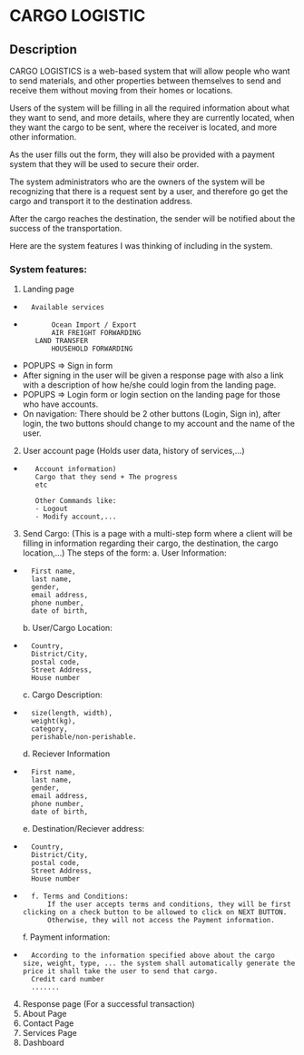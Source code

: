 # CARGO LOGISTIC
## Description
CARGO LOGISTICS is a web-based system that will allow people who want to send materials, and other properties between themselves to send and receive them without moving from their homes or locations.

Users of the system will be filling in all the required information about what they want to send, and more details, where they are currently located, when they want the cargo to be sent, where the receiver is located, and more other information.

As the user fills out the form, they will also be provided with a payment system that they will be used to secure their order.

The system administrators who are the owners of the system will be recognizing that there is a request sent by a user, and therefore go get the cargo and transport it to the destination address.

After the cargo reaches the destination, the sender will be notified about the success of the transportation.


Here are the system features I was thinking of including in the system.

### System features:
1. Landing page
	
-       Available services
-            Ocean Import / Export
             AIR FREIGHT FORWARDING
	     LAND TRANSFER
             HOUSEHOLD FORWARDING
	     
-	POPUPS => Sign in form
- 	After signing in the user will be given a response page with also a link with a description of how he/she could login from the landing page.
-	POPUPS => Login form or login section on the landing page for those who have accounts.
-	On navigation: There should be 2 other buttons (Login, Sign in), after login, the two buttons should change to my account and the name of the user.

	
2. User account page (Holds user data, history of services,...)

-        Account information)
	     Cargo that they send + The progress
         etc
	
         Other Commands like:
		 - Logout
		 - Modify account,...
 	
3. Send Cargo: (This is a page with a multi-step form where a client will be filling in information regarding their cargo, the destination, the cargo location,...)
	The steps of the form:
	a. User Information: 

- 		First name, 
		last name, 
		gender,
		email address, 
		phone number, 
		date of birth, 	

	b. User/Cargo Location: 

- 		Country, 
		District/City,
		postal code, 
		Street Address, 
		House number

	c. Cargo Description: 

- 		size(length, width), 
		weight(kg), 
		category, 
		perishable/non-perishable.

	d. Reciever Information

- 		First name, 
		last name,
		gender, 
		email address, 
		phone number, 
		date of birth, 			

	e. Destination/Reciever address: 

- 		Country, 
		District/City, 
		postal code,
		Street Address, 
		House number		

-       f. Terms and Conditions: 
	       	If the user accepts terms and conditions, they will be first clicking on a check button to be allowed to click on NEXT BUTTON.
  	    	Otherwise, they will not access the Payment information.

	f. Payment information:

- 		According to the information specified above about the cargo size, weight, type, ... the system shall automatically generate the price it shall take the user to send that cargo.	
		Credit card number
		.......

4. Response page (For a successful transaction)
5. About Page
6. Contact Page
7. Services Page
8. Dashboard 	
